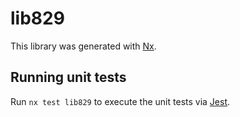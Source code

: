 # lib829

This library was generated with [Nx](https://nx.dev).

## Running unit tests

Run `nx test lib829` to execute the unit tests via [Jest](https://jestjs.io).
